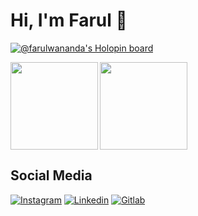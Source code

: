 # Hi, I'm Farul 👋

[![@farulwananda's Holopin board](https://holopin.io/api/user/board?user=farulwananda)](https://holopin.io/@farulwananda)

<div>
  <img height="140" src="https://github-readme-stats.vercel.app/api?username=farulwananda&show_icons=true&theme=react&count_private=true&locale=en&hide=stars"  />
  
  <img align="left" height="140" src="https://github-readme-stats.vercel.app/api/wakatime?username=farulwananda&layout=compact&theme=react&langs_count=6" />
</div>

## Social Media

[![Instagram](https://img.shields.io/badge/Instagram-E4405F?style=for-the-badge&logo=instagram&logoColor=white)](https://www.instagram.com/farulwananda/)
[![Linkedin](https://img.shields.io/badge/LinkedIn-0077B5?style=for-the-badge&logo=linkedin&logoColor=white)](https://www.linkedin.com/in/farulwananda/)
[![Gitlab](https://img.shields.io/badge/GitLab-330F63?style=for-the-badge&logo=gitlab&logoColor=white)](https://gitlab.com/farulwananda)
